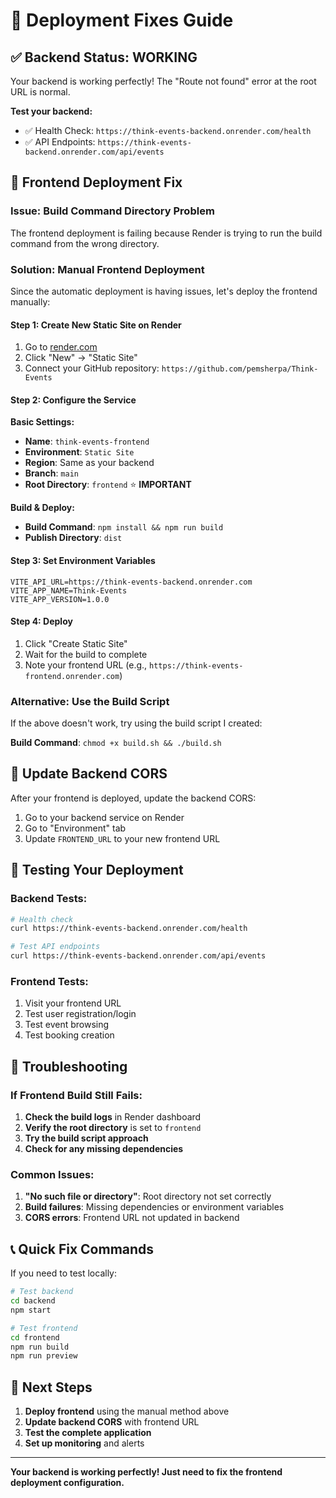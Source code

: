# 🔧 Deployment Fixes Guide

## ✅ Backend Status: WORKING

Your backend is working perfectly! The "Route not found" error at the root URL is normal.

**Test your backend:**
- ✅ Health Check: `https://think-events-backend.onrender.com/health`
- ✅ API Endpoints: `https://think-events-backend.onrender.com/api/events`

## 🔧 Frontend Deployment Fix

### Issue: Build Command Directory Problem

The frontend deployment is failing because Render is trying to run the build command from the wrong directory.

### Solution: Manual Frontend Deployment

Since the automatic deployment is having issues, let's deploy the frontend manually:

#### Step 1: Create New Static Site on Render

1. Go to [render.com](https://render.com)
2. Click "New" → "Static Site"
3. Connect your GitHub repository: `https://github.com/pemsherpa/Think-Events`

#### Step 2: Configure the Service

**Basic Settings:**
- **Name**: `think-events-frontend`
- **Environment**: `Static Site`
- **Region**: Same as your backend
- **Branch**: `main`
- **Root Directory**: `frontend` ⭐ **IMPORTANT**

**Build & Deploy:**
- **Build Command**: `npm install && npm run build`
- **Publish Directory**: `dist`

#### Step 3: Set Environment Variables

```
VITE_API_URL=https://think-events-backend.onrender.com
VITE_APP_NAME=Think-Events
VITE_APP_VERSION=1.0.0
```

#### Step 4: Deploy

1. Click "Create Static Site"
2. Wait for the build to complete
3. Note your frontend URL (e.g., `https://think-events-frontend.onrender.com`)

### Alternative: Use the Build Script

If the above doesn't work, try using the build script I created:

**Build Command**: `chmod +x build.sh && ./build.sh`

## 🔄 Update Backend CORS

After your frontend is deployed, update the backend CORS:

1. Go to your backend service on Render
2. Go to "Environment" tab
3. Update `FRONTEND_URL` to your new frontend URL

## 🧪 Testing Your Deployment

### Backend Tests:
```bash
# Health check
curl https://think-events-backend.onrender.com/health

# Test API endpoints
curl https://think-events-backend.onrender.com/api/events
```

### Frontend Tests:
1. Visit your frontend URL
2. Test user registration/login
3. Test event browsing
4. Test booking creation

## 🔧 Troubleshooting

### If Frontend Build Still Fails:

1. **Check the build logs** in Render dashboard
2. **Verify the root directory** is set to `frontend`
3. **Try the build script approach**
4. **Check for any missing dependencies**

### Common Issues:

1. **"No such file or directory"**: Root directory not set correctly
2. **Build failures**: Missing dependencies or environment variables
3. **CORS errors**: Frontend URL not updated in backend

## 📞 Quick Fix Commands

If you need to test locally:

```bash
# Test backend
cd backend
npm start

# Test frontend
cd frontend
npm run build
npm run preview
```

## 🎯 Next Steps

1. **Deploy frontend** using the manual method above
2. **Update backend CORS** with frontend URL
3. **Test the complete application**
4. **Set up monitoring** and alerts

---

**Your backend is working perfectly! Just need to fix the frontend deployment configuration.**
